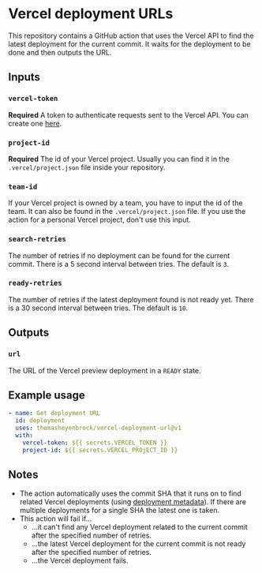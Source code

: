 # Vercel deployment URLs

This repository contains a GitHub action that uses the Vercel API to find the latest deployment for the current commit. It waits for the deployment to be done and then outputs the URL.

## Inputs

### `vercel-token`

**Required** A token to authenticate requests sent to the Vercel API. You can create one [here](https://vercel.com/account/tokens).

### `project-id`

**Required** The id of your Vercel project. Usually you can find it in the `.vercel/project.json` file inside your repository.

### `team-id`

If your Vercel project is owned by a team, you have to input the id of the team. It can also be found in the `.vercel/project.json` file. If you use the action for a personal Vercel project, don't use this input.

### `search-retries`

The number of retries if no deployment can be found for the current commit. There is a 5 second interval between tries. The default is `3`.

### `ready-retries`

The number of retries if the latest deployment found is not ready yet. There is a 30 second interval between tries. The default is `10`.

## Outputs

### `url`

The URL of the Vercel preview deployment in a `READY` state.

## Example usage

```yml
- name: Get deployment URL
  id: deployment
  uses: thomasheyenbrock/vercel-deployment-url@v1
  with:
    vercel-token: ${{ secrets.VERCEL_TOKEN }}
    project-id: ${{ secrets.VERCEL_PROjECT_ID }}
```

## Notes

- The action automatically uses the commit SHA that it runs on to find related Vercel deployments (using [deployment metadata](https://vercel.com/blog/deployment-metadata)). If there are multiple deployments for a single SHA the latest one is taken.
- This action will fail if...
  - ...it can't find any Vercel deployment related to the current commit after the specified number of retries.
  - ...the latest Vercel deployment for the current commit is not ready after the specified number of retries.
  - ...the Vercel deployment fails.
